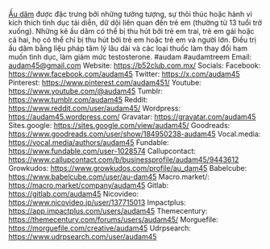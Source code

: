 <a href="https://b52club.com.mx/">Ấu dâm</a> được đặc trưng bởi những tưởng tượng, sự thôi thúc hoặc hành vi kích thích tình dục tái diễn, dữ dội liên quan đến trẻ em (thường từ 13 tuổi trở xuống). Những kẻ ấu dâm có thể bị thu hút bởi trẻ em trai, trẻ em gái hoặc cả hai, họ có thể chỉ bị thu hút bởi trẻ em hoặc trẻ em và người lớn. Điều trị ấu dâm bằng liệu pháp tâm lý lâu dài và các loại thuốc làm thay đổi ham muốn tình dục, làm giảm mức testosterone.
#audam #audamtreem
Email: audam45@gmail.com
Website: <a href="https://b52club.com.mx/">https://b52club.com.mx/</a>
Socials:
Facebook: <a href="https://www.facebook.com/audam45">https://www.facebook.com/audam45</a>
Twitter: <a href="https://x.com/audam45">https://x.com/audam45</a>
Pinterest: <a href="https://www.pinterest.com/audam451/">https://www.pinterest.com/audam451/</a>
Youtube: <a href="https://www.youtube.com/@audam45">https://www.youtube.com/@audam45</a>
Tumblr: <a href="https://www.tumblr.com/audam45">https://www.tumblr.com/audam45</a>
Reddit: <a href="https://www.reddit.com/user/audam45/">https://www.reddit.com/user/audam45/</a>
Wordpress: <a href="https://audam45.wordpress.com/">https://audam45.wordpress.com/</a>
Gravatar: <a href="https://gravatar.com/audam45">https://gravatar.com/audam45</a>
Sites.google: <a href="https://sites.google.com/view/audam45/">https://sites.google.com/view/audam45/</a>
Goodreads: <a href="https://www.goodreads.com/user/show/184950238-audam45">https://www.goodreads.com/user/show/184950238-audam45</a>
Vocal.media: <a href="https://vocal.media/authors/audam45">https://vocal.media/authors/audam45</a>
Fundable: <a href="https://www.fundable.com/user-1028574">https://www.fundable.com/user-1028574</a>
Callupcontact: <a href="https://www.callupcontact.com/b/businessprofile/audam45/9443612">https://www.callupcontact.com/b/businessprofile/audam45/9443612</a>
Growkudos: <a href="https://www.growkudos.com/profile/au_dam45">https://www.growkudos.com/profile/au_dam45</a>
Babelcube: <a href="https://www.babelcube.com/user/au-dam45">https://www.babelcube.com/user/au-dam45</a>
Macro.market/: <a href="https://macro.market/company/audam45">https://macro.market/company/audam45</a>
Gitlab: <a href="https://gitlab.com/audam45">https://gitlab.com/audam45</a>
Nicovideo: <a href="https://www.nicovideo.jp/user/137715013">https://www.nicovideo.jp/user/137715013</a>
Impactplus: <a href="https://app.impactplus.com/users/audam45">https://app.impactplus.com/users/audam45</a>
Themecentury: <a href="https://themecentury.com/forums/users/audam45/">https://themecentury.com/forums/users/audam45/</a>
Morguefile: <a href="https://morguefile.com/creative/audam45">https://morguefile.com/creative/audam45</a>
Udrpsearch: <a href="https://www.udrpsearch.com/user/audam45">https://www.udrpsearch.com/user/audam45</a>
